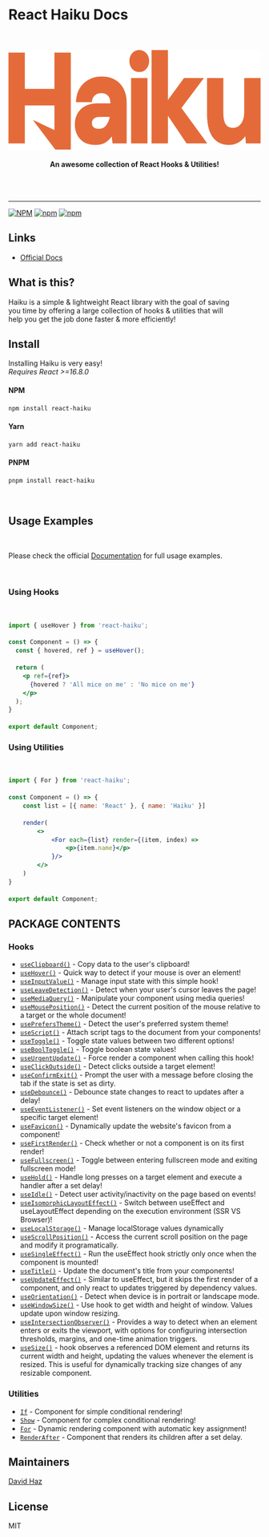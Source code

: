# React Haiku Docs

<div align="center">
	<br>
	<br>
	<img src="./media/haiku-logo-orange.svg" alt="react-haiku" height="200">
	<br>
	<br>
	<b>An awesome collection of React Hooks & Utilities!</b>
	<br>
	<br>
	<br>
	<br>
	<hr>
</div>

[![NPM](https://img.shields.io/npm/l/react-haiku)](https://github.com/DavidHDev/react-haiku/blob/main/LICENSE.md)
[![npm](https://img.shields.io/npm/v/react-haiku)](https://www.npmjs.com/package/react-haiku)
[![npm](https://img.shields.io/npm/dm/react-haiku)](https://www.npmjs.com/package/react-haiku)

## Links

- [Official Docs](https://reacthaiku.dev/)

## What is this?

Haiku is a simple & lightweight React library with the goal of saving<br>
you time by offering a large collection of hooks & utilities that will<br>
help you get the job done faster & more efficiently!

## Install

Installing Haiku is very easy! <br>
*Requires React >=16.8.0*
<br>

#### NPM
```sh
npm install react-haiku
```

#### Yarn
```sh
yarn add react-haiku
```
#### PNPM
```sh
pnpm install react-haiku
```
<br>

## Usage Examples
<br>

Please check the official [Documentation](https://reacthaiku.dev/) for full usage examples.

<br>

### Using Hooks
<br>

```jsx
import { useHover } from 'react-haiku';

const Component = () => {
  const { hovered, ref } = useHover();

  return (
    <p ref={ref}>
      {hovered ? 'All mice on me' : 'No mice on me'}
    </p>
  );
}

export default Component;
```

### Using Utilities
<br>

```jsx
import { For } from 'react-haiku';

const Component = () => {
    const list = [{ name: 'React' }, { name: 'Haiku' }]

    render(
        <>
        	<For each={list} render={(item, index) =>
		        <p>{item.name}</p>
	        }/>
        </>
    )
}

export default Component;
```

## PACKAGE CONTENTS

### Hooks

- [`useClipboard()`](https://reacthaiku.dev/docs/hooks/useClipboard) - Copy data to the user's clipboard!
- [`useHover()`](https://reacthaiku.dev/docs/hooks/useHover) - Quick way to detect if your mouse is over an element!
- [`useInputValue()`](https://reacthaiku.dev/docs/hooks/useInputValue) - Manage input state with this simple hook!
- [`useLeaveDetection()`](https://reacthaiku.dev/docs/hooks/useLeaveDetection) - Detect when your user's cursor leaves the page!
- [`useMediaQuery()`](https://reacthaiku.dev/docs/hooks/useMediaQuery) - Manipulate your component using media queries!
- [`useMousePosition()`](https://reacthaiku.dev/docs/hooks/useMousePosition) - Detect the current position of the mouse relative to a target or the whole document!
- [`usePrefersTheme()`](https://reacthaiku.dev/docs/hooks/usePrefersTheme) - Detect the user's preferred system theme!
- [`useScript()`](https://reacthaiku.dev/docs/hooks/useScript) - Attach script tags to the document from your components!
- [`useToggle()`](https://reacthaiku.dev/docs/hooks/useToggle) - Toggle state values between two different options!
- [`useBoolToggle()`](https://reacthaiku.dev/docs/hooks/useToggle) - Toggle boolean state values!
- [`useUrgentUpdate()`](https://reacthaiku.dev/docs/hooks/useUrgentUpdate) - Force render a component when calling this hook!
- [`useClickOutside()`](https://reacthaiku.dev/docs/hooks/useClickOutside) - Detect clicks outside a target element!
- [`useConfirmExit()`](https://reacthaiku.dev/docs/hooks/useConfirmExit) - Prompt the user with a message before closing the tab if the state is set as dirty.
- [`useDebounce()`](https://reacthaiku.dev/docs/hooks/useDebounce) - Debounce state changes to react to updates after a delay!
- [`useEventListener()`](https://reacthaiku.dev/docs/hooks/useEventListener) - Set event listeners on the window object or a specific target element!
- [`useFavicon()`](https://reacthaiku.dev/docs/hooks/useFavicon) - Dynamically update the website's favicon from a component!
- [`useFirstRender()`](https://reacthaiku.dev/docs/hooks/useFirstRender) - Check whether or not a component is on its first render!
- [`useFullscreen()`](https://reacthaiku.dev/docs/hooks/useFullscreen) - Toggle between entering fullscreen mode and exiting fullscreen mode!
- [`useHold()`](https://reacthaiku.dev/docs/hooks/useHold) - Handle long presses on a target element and execute a handler after a set delay!
- [`useIdle()`](https://reacthaiku.dev/docs/hooks/useIdle) - Detect user activity/inactivity on the page based on events!
- [`useIsomorphicLayoutEffect()`](https://reacthaiku.dev/docs/hooks/useIsomorphicLayoutEffect) - Switch between useEffect and useLayoutEffect depending on the execution environment (SSR VS Browser)!
- [`useLocalStorage()`](https://reacthaiku.dev/docs/hooks/useLocalStorage) - Manage localStorage values dynamically
- [`useScrollPosition()`](https://reacthaiku.dev/docs/hooks/useScrollPosition) - Access the current scroll position on the page and modify it programatically.
- [`useSingleEffect()`](https://reacthaiku.dev/docs/hooks/useSingleEffect) - Run the useEffect hook strictly only once when the component is mounted!
- [`useTitle()`](https://reacthaiku.dev/docs/hooks/useTitle) - Update the document's title from your components!
- [`useUpdateEffect()`](https://reacthaiku.dev/docs/hooks/useUpdateEffect) - Similar to useEffect, but it skips the first render of a component, and only react to updates triggered by dependency values.
- [`useOrientation()`](https://reacthaiku.dev/docs/hooks/useOrientation) - Detect when device is in portrait or landscape mode.
- [`useWindowSize()`](https://reacthaiku.dev/docs/hooks/useWindowSize) - Use hook to get width and height of window. Values update upon window resizing.
- [`useIntersectionObserver()`](https://reacthaiku.dev/docs/hooks/useIntersectionObserver) - Provides a way to detect when an element enters or exits the viewport, with options for configuring intersection thresholds, margins, and one-time animation triggers.
- [`useSize()`](https://reacthaiku.dev/docs/hooks/useSize) - hook observes a referenced DOM element and returns its current width and height, updating the values whenever the element is resized. This is useful for dynamically tracking size changes of any resizable component.

### Utilities

- [`If`](https://reacthaiku.dev/docs/utilities/if) - Component for simple conditional rendering!
- [`Show`](https://reacthaiku.dev/docs/utilities/show) - Component for complex conditional rendering!
- [`For`](https://reacthaiku.dev/docs/utilities/for) - Dynamic rendering component with automatic key assignment!
- [`RenderAfter`](https://reacthaiku.dev/docs/utilities/renderAfter) - Component that renders its children after a set delay.

## Maintainers

[David Haz](https://github.com/DavidHDev)

## License

MIT
